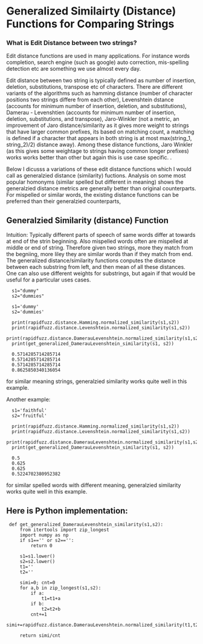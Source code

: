 # Generalized Similairty (Distance) Functions for Comparing Strings


### What is Edit Distance between two strings?

Edit distance functions are used in many applications. For instance words completion, search engine (such as google) auto correction, mis-spelling detection etc are something we use almost every day.

Edit distance between two string is typically defined as number of insertion, deletion, substitutions, transpose etc of characters. There are different variants of the algorithms such as hamming distance (number of character positions two strings differe from each other), Levenshtein dstance (accounts for minimum number of insertion, deletion, and substitutions), Damerau - Levenshtien (accounts for minimum number of insertion, deletion, substitutions, and transpose), Jaro-Winkler (not a metric, an improvement of Jaro distance/similarity as it gives more weight to strings that have larger common prefixes, its based on matching count, a matching is defined if a character that appears in both string is at most max(string_1, string_2)/2) distance away). Among these distance functions, Jaro Winkler (as this gives some weightage to strings having common longer prefixes)  works works better than other but again this is use case specific. . 

Below I dicusss a variations of these edit distance functions which I would call as generalzied distance (similarity) fuctions. Analysis on some most popular homonyms (similar spelled but different in meaning) shows the generalzied distance metrics are generally better than original counterparts. For mispelled or similar words, the existing distance functions can be preferred than their generalzied counterparts,

## Generalzied Similarity (distance) Function

Intuition: 
     Typically different parts of speech of same words differ at towards at end of the strin beginning. Also mispelled words often are mispelled at middle or end of string. Therefore given two strings, more they match from the begniing, more liley they are similar words than if they match from end. The generalized distance/similarity functions conputes the distance between each substring from left, and then mean of all these distances. One can also use different weights for substrings, but again if that would be useful for a particular uses cases. 

      s1="dummy"
      s2="dummies"

      s1='dummy'
      s2='dummies'
      
      print(rapidfuzz.distance.Hamming.normalized_similarity(s1,s2))   
      print(rapidfuzz.distance.Levenshtein.normalized_similarity(s1,s2))
      print(rapidfuzz.distance.DamerauLevenshtein.normalized_similarity(s1,s2))
      print(get_generalized_DamerauLevenshtein_similarity(s1, s2))

      0.5714285714285714
      0.5714285714285714
      0.5714285714285714
      0.8625850340136054

for similar meaning strings, generalzied similarity works quite well in this example.

Another example:
      
      s1='faithful'
      s2='fruitful'
      
      print(rapidfuzz.distance.Hamming.normalized_similarity(s1,s2))
      print(rapidfuzz.distance.Levenshtein.normalized_similarity(s1,s2))
      print(rapidfuzz.distance.DamerauLevenshtein.normalized_similarity(s1,s2))
      print(get_generalized_DamerauLevenshtein_similarity(s1, s2))
      
      0.5
      0.625
      0.625
      0.5224702380952382

for similar spelled words with different meaning, generalzied similarity works quite well in this example.

## Here is Python implementation:

     def get_generalized_DamerauLevenshtein_similarity(s1,s2):
         from itertools import zip_longest
         import numpy as np
         if s1=='' or s2=='':
             return 0
         
         s1=s1.lower()
         s2=s2.lower()
         t1=''
         t2=''
         
         simi=0; cnt=0
         for a,b in zip_longest(s1,s2):
             if a:
                 t1=t1+a
             if b:
                 t2=t2+b
             cnt+=1
             simi+=rapidfuzz.distance.DamerauLevenshtein.normalized_similarity(t1,t2)
             
         return simi/cnt
